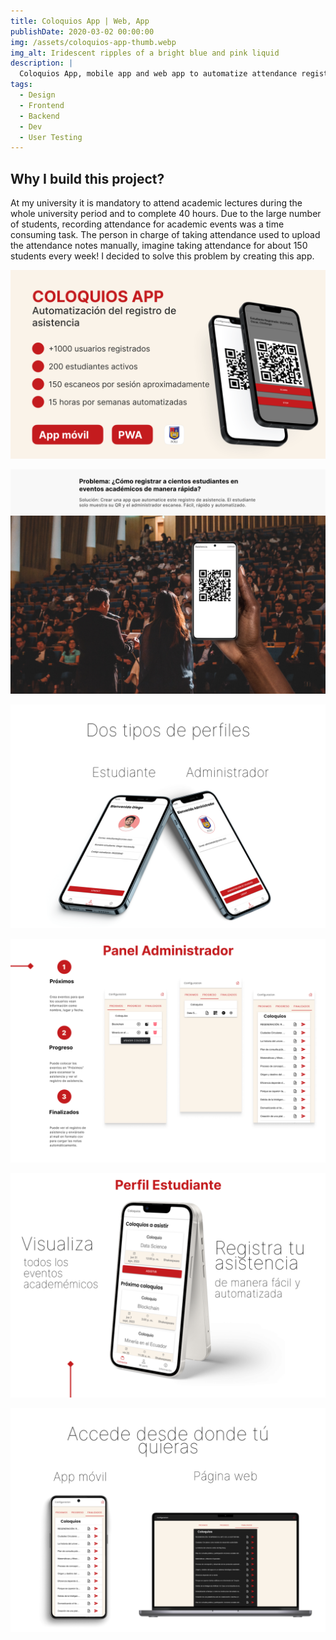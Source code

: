 ```yaml
---
title: Coloquios App | Web, App
publishDate: 2020-03-02 00:00:00
img: /assets/coloquios-app-thumb.webp
img_alt: Iridescent ripples of a bright blue and pink liquid
description: |
  Coloquios App, mobile app and web app to automatize attendance registration.
tags:
  - Design
  - Frontend
  - Backend
  - Dev
  - User Testing
---
```


## Why I build this project?
<!-- 
> Tell me and I forget. Teach me and I remember. Involve me and I learn. -->

At my university it is mandatory to attend academic lectures during the whole university period and to complete 40 hours. Due to the large number of students, recording attendance for academic events was a time consuming task. The person in charge of taking attendance used to upload the attendance notes manually, imagine taking attendance for about 150 students every week! I decided to solve this problem by creating this app.

![Coloquios App Statistics](../../../public/assets/projects/coloquios/1.png)

![Coloquios App Image Automatize attendance registration](../../../public/assets/projects/coloquios/2.png)

![Coloquios App two profiles](../../../public/assets/projects/coloquios/3.png)

![Coloquios App panel administration](../../../public/assets/projects/coloquios/4.png)

![Coloquios App student profile](../../../public/assets/projects/coloquios/5.png)

![Coloquios App web and mobile application](../../../public/assets/projects/coloquios/6.png)

<!-- 
Arcu dui vivamus arcu felis bibendum ut tristique et egestas. Eget gravida cum sociis natoque penatibus. Cras fermentum odio eu feugiat pretium nibh. Proin nibh nisl condimentum id venenatis. Porta nibh venenatis cras sed felis eget velit. Id diam vel quam elementum pulvinar etiam non.

### Level-three heading

Ultrices tincidunt arcu non sodales neque sodales ut. Sed enim ut sem viverra aliquet eget sit amet. Lacus luctus accumsan tortor posuere ac ut consequat semper viverra. Viverra accumsan in nisl nisi scelerisque eu ultrices. In massa tempor nec feugiat nisl pretium fusce.

### Level-three heading

Sed pulvinar porttitor mi in ultricies. Etiam non dolor gravida eros pulvinar pellentesque et dictum ex. Proin eu ornare ligula, sed condimentum dui. Vivamus tincidunt tellus mi, sed semper ipsum pharetra a. Suspendisse sollicitudin at sapien nec volutpat. Etiam justo urna, laoreet ac lacus sed, ultricies facilisis dolor. Integer posuere, metus vel viverra gravida, risus elit ornare magna, id feugiat erat risus ullamcorper libero. Proin vitae diam auctor, laoreet lorem vitae, varius tellus.

Aenean pretium purus augue, ut bibendum erat convallis quis. Cras condimentum quis velit ac mollis. Suspendisse non purus fringilla, venenatis nisl porta, finibus odio. Curabitur aliquet metus faucibus libero interdum euismod. Morbi sed magna nisl. Morbi odio nibh, facilisis vel sapien eu, tempus tincidunt erat. Nullam erat velit, sagittis at purus quis, tristique scelerisque tortor. Pellentesque lacinia tortor id est aliquam viverra. Vestibulum et diam ac ipsum mollis fringilla.

#### Level-four heading

- We noted this
- And also this other point -->
